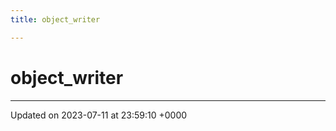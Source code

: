 ```yaml
---
title: object_writer

---
```


# object_writer





-------------------------------

Updated on 2023-07-11 at 23:59:10 +0000